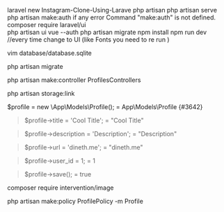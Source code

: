 laravel new Instagram-Clone-Using-Larave
php artisan
php artisan serve 
php artisan make:auth
    if any error   Command "make:auth" is not defined.  
        composer require laravel/ui  
        php artisan ui vue --auth
        php artisan migrate
npm install
npm run dev  //every time change to UI (like Fonts you need to re run )

vim database/database.sqlite

php artisan migrate

php artisan make:controller ProfilesControllers

 php artisan storage:link

$profile = new \App\Models\Profile();
= App\Models\Profile {#3642}

> $profile->title = 'Cool  Title';
= "Cool  Title"

> $profile->description = 'Description';
= "Description"

> $profile->url = 'dineth.me';
= "dineth.me"

> $profile->user_id = 1;
= 1

> $profile->save();
= true


composer require intervention/image

php artisan make:policy ProfilePolicy -m Profile 